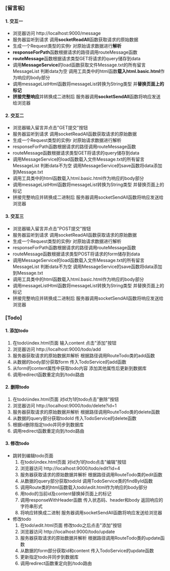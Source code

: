 ### [留言板]
#### 1. 交互一
  * 浏览器访问 http://localhost:9000/message
  * 服务器监听到请求 调用**socketReadAll**函数获取请求的原始数据
  * 生成一个Request类型的实例r 对原始请求数据进行**解析**
  * **responseForPath**函数根据请求的路径调用routeMessage函数
  * **routeMessage**函数根据请求类型GET将请求的query储存到data
  * 调用**MessageService**的load函数获取文件Message.txt的所有留言MessageList
    判断data为空 调用工具类中的html函数**载入html.basic.html**作为响应的body部分
  * 调用messageListHtml函数将messageList转换为String类型 并**替换页面上的标记**
  * **拼接完整响应**并转换成二进制后 服务器调用**socketSendAll**函数将响应发送给浏览器

#### 2. 交互二
  * 浏览器输入留言并点击"GET提交"按钮
  * 服务器监听到请求 调用socketReadAll函数获取请求的原始数据
  * 生成一个Request类型的实例r 对原始请求数据进行解析
  * responseForPath函数根据请求的路径调用routeMessage函数
  * routeMessage函数根据请求类型GET将请求的query储存到data
  * 调用MessageService的load函数载入文件Message.txt的所有留言MessageList
    判断data不为空 调用MessageService的save函数将data添加到Message.txt
  * 调用工具类中的html函数载入html.basic.html作为响应的body部分
  * 调用messageListHtml函数将messageList转换为String类型 并替换页面上的标记
  * 拼接完整响应并转换成二进制后 服务器调用socketSendAll函数将响应发送给浏览器

#### 3. 交互三
  * 浏览器输入留言并点击"POST提交"按钮
  * 服务器监听到请求 调用socketReadAll函数获取请求的原始数据
  * 生成一个Request类型的实例r 对原始请求数据进行解析
  * responseForPath函数根据请求的路径调用routeMessage函数
  * routeMessage函数根据请求类型POST将请求的form储存到data
  * 调用MessageService的load函数载入文件Message.txt的所有留言MessageList
     判断data不为空 调用MessageService的save函数将data添加到Message.txt
  * 调用工具类中的html函数载入html.basic.html作为响应的body部分
  * 调用messageListHtml函数将messageList转换为String类型 并替换页面上的标记
  * 拼接完整响应并转换成二进制后 服务器调用socketSendAll函数将响应发送给浏览器

### [Todo]
#### 1. 添加todo
1. 在todo\index.html页面 输入content 点击"添加"按钮
2. 浏览器访问 http://localhost:9000/todo/add
3. 服务器获取请求的原始数据并解析 根据路径调用RouteTodo类的add函数
4. 从数据的body部分获取form 传入TodoService的add函数
5. 从form的content属性中获取todo内容 添加其他属性后更新到数据库
6. 调用redirect函数重定向到/todo路由

#### 2. 删除todo
1. 在todo\index.html页面 对id为1的todo点击"删除"按钮
2. 浏览器访问 http://localhost:9000/todo/delete?id=1
3. 服务器获取请求的原始数据并解析 根据路径调用RouteTodo类的delete函数
4. 从数据的query部分获取todoId 传入TodoService的delete函数
5. 根据id删除指定todo并同步到数据库
6. 调用redirect函数重定向到/todo路由

#### 3. 修改todo
- 跳转到编辑todo页面
  1. 在todo\index.html页面 对id为1的todo点击"编辑"按钮
  2. 浏览器访问 http://localhost:9000/todo/edit?id=4
  3. 服务器获取请求的原始数据并解析 根据路径调用RouteTodo类的edit函数
  4. 从数据的query部分获取todoId 调用TodoService类的findById函数
  5. 调用Route类的html函数载入todo\edit.html作为响应的body部分
  6. 用todo的当前id及content替换掉页面上的标记
  7. 调用responseWithHeader函数 传入状态码、header和body 返回响应的字符串形式
  8. 将响应转换成二进制 服务器调用socketSendAll函数将响应发送给浏览器
- 修改todo
  1. 在todo\edit.html页面 修改todo之后点击"添加"按钮
  2. 浏览器访问 http://localhost:9000/todo/update
  3. 服务器获取请求的原始数据并解析 根据路径调用RouteTodo类的update函数
  4. 从数据的form部分获取id和content 传入TodoService的update函数
  5. 更新指定todo并同步到数据库
  6. 调用redirect函数重定向到/todo路由
